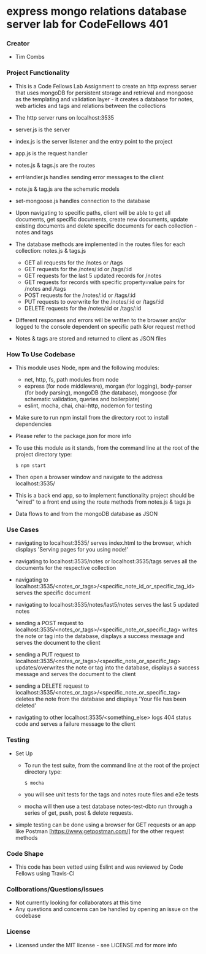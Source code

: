 # express mongo relations database server lab for CodeFellows 401

### Creator
 - Tim Combs

### Project Functionality
  - This is a Code Fellows Lab Assignment to create an http express server that uses mongoDB for persistent storage and retrieval and mongoose as the templating and validation layer - it creates a database for notes, web articles and tags and relations between the collections
  - The http server runs on localhost:3535

  - server.js is the server
  - index.js is the server listener and the entry point to the project
  - app.js is the request handler
  - notes.js & tags.js are the routes
  - errHandler.js handles sending error messages to the client
  - note.js & tag.js are the schematic models
  - set-mongoose.js handles connection to the database

  - Upon navigating to specific paths, client will be able to get all documents, get specific documents, create new documents, update existing documents and delete specific documents for each collection - notes and tags
  - The database methods are implemented in the routes files for each collection: notes.js & tags.js
    - GET all requests for the /notes or /tags
    - GET requests for the /notes/:id or /tags/:id
    - GET requests for the last 5 updated records for /notes
    - GET requests for records with specific property=value pairs for /notes and /tags
    - POST requests for the /notes/:id or /tags/:id
    - PUT requests to overwrite for the /notes/:id or /tags/:id
    - DELETE requests for the /notes/:id or /tags/:id
  
  - Different responses and errors will be written to the browser and/or logged to the console dependent on specific path &/or request method
  - Notes & tags are stored and returned to client as JSON files

### How To Use Codebase
  - This module uses Node, npm and the following modules:
    - net, http, fs, path modules from node
    - express (for node middleware), morgan (for logging), body-parser (for body parsing), mongoDB (the database), mongoose (for schematic validation, queries and boilerplate)
    - eslint, mocha, chai, chai-http, nodemon for testing
  - Make sure to run npm install from the directory root to install dependencies
  - Please refer to the package.json for more info

  - To use this module as it stands, from the command line at the root of the project directory type:
    ```
    $ npm start
    ``` 
  - Then open a browser window and navigate to the address localhost:3535/

  - This is a back end app, so to implement functionality project should be "wired" to a front end using the route methods from notes.js & tags.js

  - Data flows to and from the mongoDB database as JSON


### Use Cases

  - navigating to localhost:3535/ serves index.html to the browser, which displays 'Serving pages for you using node!'

  - navigating to localhost:3535/notes or localhost:3535/tags serves all the documents for the respective collection
  - navigating to localhost:3535/<notes_or_tags>/<specific_note_id_or_specific_tag_id> serves the specific document

  - navigating to localhost:3535/notes/last5/notes serves the last 5 updated notes

  - sending a POST request to localhost:3535/<notes_or_tags>/<specific_note_or_specific_tag> writes the note or tag into the database, displays a success message and serves the document to the client

  - sending a PUT request to localhost:3535/<notes_or_tags>/<specific_note_or_specific_tag> updates/overwrites the note or tag into the database, displays a success message and serves the document to the client

  - sending a DELETE request to localhost:3535/<notes_or_tags>/<specific_note_or_specific_tag> deletes the note from the database and displays 'Your file has been deleted'

  - navigating to other localhost:3535/<something_else> logs 404 status code and serves a failure message to the client
  

### Testing
  - Set Up
    - To run the test suite, from the command line at the root of the project directory type:
      ```
      $ mocha
      ```
    - you will see unit tests for the tags and notes route files and e2e tests

    - mocha will then use a test database notes-test-dbto run through a series of get, push, post & delete requests.

  - simple testing can be done using a browser for GET requests or an app like Postman [https://www.getpostman.com/] for the other request methods

### Code Shape
  - This code has been vetted using Eslint and was reviewed by Code Fellows using Travis-CI

### Collborations/Questions/issues
  - Not currently looking for collaborators at this time
  - Any questions and concerns can be handled by opening an issue on the codebase

### License
  - Licensed under the MIT license - see LICENSE.md for more info
